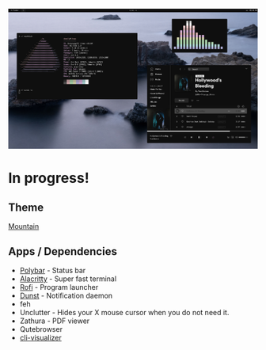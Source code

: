 ![Screenshot](docs/images/screenshot.png)

# In progress!

## Theme
[Mountain](https://github.com/pradyungn/Mountain)

## Apps / Dependencies
- [Polybar](https://github.com/polybar/polybar) - Status bar
- [Alacritty](https://github.com/alacritty/alacritty) - Super fast terminal
- [Rofi](https://github.com/davatorium/rofi) - Program launcher
- [Dunst](https://github.com/dunst-project/dunst) - Notification daemon
- feh
- Unclutter - Hides your X mouse cursor when you do not need it.
- Zathura - PDF viewer
- Qutebrowser
- [cli-visualizer](https://github.com/dpayne/cli-visualizer)
